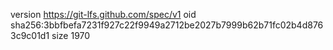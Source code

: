 version https://git-lfs.github.com/spec/v1
oid sha256:3bbfbefa7231f927c22f9949a2712be2027b7999b62b71fc02b4d8763c9c01d1
size 1970
